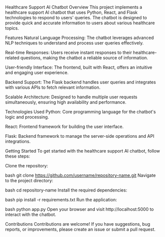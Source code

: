 Healthcare Support AI Chatbot
Overview
This project implements a healthcare support AI chatbot that uses Python, React, and Flask technologies to respond to users' queries. The chatbot is designed to provide quick and accurate information to users about various healthcare topics.

Features
Natural Language Processing: The chatbot leverages advanced NLP techniques to understand and process user queries effectively.

Real-time Responses: Users receive instant responses to their healthcare-related questions, making the chatbot a reliable source of information.

User-friendly Interface: The frontend, built with React, offers an intuitive and engaging user experience.

Backend Support: The Flask backend handles user queries and integrates with various APIs to fetch relevant information.

Scalable Architecture: Designed to handle multiple user requests simultaneously, ensuring high availability and performance.

Technologies Used
Python: Core programming language for the chatbot's logic and processing.

React: Frontend framework for building the user interface.

Flask: Backend framework to manage the server-side operations and API integrations.

Getting Started
To get started with the healthcare support AI chatbot, follow these steps:

Clone the repository:

bash
git clone https://github.com/username/repository-name.git
Navigate to the project directory:

bash
cd repository-name
Install the required dependencies:

bash
pip install -r requirements.txt
Run the application:

bash
python app.py
Open your browser and visit http://localhost:5000 to interact with the chatbot.

Contributions
Contributions are welcome! If you have suggestions, bug reports, or improvements, please create an issue or submit a pull request.
